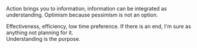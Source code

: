 Action brings you to information, information can be integrated as understanding. 
Optimism because pessimism is not an option.

Effectiveness, efficiency, low time preference.
If there is an end, I'm sure as anything not planning for it.  
Understanding is the purpose.
